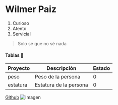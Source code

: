 # Wilmer Paiz



1. Curioso
2. Atento
3. Servicial

> Solo sé que no sé nada




#### Tablas 🚀
|Proyecto|Descripción| Estado|
|--------|-----------|-------------|
| peso | Peso de la persona | 0 |
| estatura | Estatura de la persona | 0 |


[Github](https://github.com/wilmerpaiz)
![Imagen](https://upload.wikimedia.org/wikipedia/commons/thumb/c/c3/Python-logo-notext.svg/165px-Python-logo-notext.svg.png)